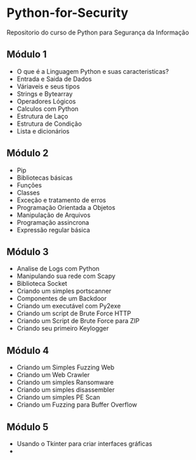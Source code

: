 # Python-for-Security

Repositorio do curso de Python para Segurança da Informação

## Módulo 1 

- O que é a Linguagem Python e suas caracteristicas?
- Entrada e Saida de Dados
- Váriaveis e seus tipos
- Strings e Bytearray
- Operadores Lógicos
- Calculos com Python
- Estrutura de Laço
- Estrutura de Condição
- Lista e dicionários

## Módulo 2

- Pip
- Bibliotecas básicas
- Funções 
- Classes
- Exceção e tratamento de erros
- Programação Orientada a Objetos
- Manipulação de Arquivos
- Programação assincrona
- Expressão regular básica

## Módulo 3

- Analise de Logs com Python
- Manipulando sua rede com Scapy
- Biblioteca Socket
- Criando um simples portscanner
- Componentes de um Backdoor
- Criando um executável com Py2exe
- Criando um script de Brute Force HTTP
- Criando um Script de Brute Force para ZIP
- Criando seu primeiro Keylogger

## Módulo 4
- Criando um Simples Fuzzing Web
- Criando um Web Crawler
- Criando um simples Ransomware
- Criando um simples disassembler
- Criando um simples PE Scan
- Criando um Fuzzing para Buffer Overflow

## Módulo 5
- Usando o Tkinter para criar interfaces gráficas
- 

